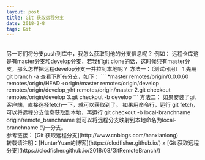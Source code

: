 ```yaml
---
layout: post
title: Git 获取远程分支
date: 2018-2-8 
tags: Git        
---
```

<br>    
另一哥们将分支push到库中，我怎么获取到他的分支信息呢？    
例如： 远程仓库这是有master分支和develop分支，若我们git clone的话，这时候只有master分支，那么怎样把远程develop分支一并拉到本地呢？    
方法一：（测试可用）    
1.先用 git branch -a 查看下所有分支，如下：    
```
*master
 remotes/origin/0.0.0.60
 remotes/origin/HEAD->origin/master
 remotes/origin/develop
 remotes/origin/develop_yht
 remotes/origin/master
2.git checkout remotes/origin/develop
3.git checkout -b develop
```
方法二：    
如果安装了git客户端，直接选择fetch一下，就可以获取到了。    
如果用命令行，运行 git fetch，可以将远程分支信息获取到本地，再运行 git checkout -b local-branchname origin/remote_branchname  就可以将远程分支映射到本地命名为local-branchname  的一分支。     

<br>
参考链接：    
[Git 获取远程分支](http://www.cnblogs.com/hanxianlong)             

<br>
转载请注明：[HunterYuan的博客](https://clodfisher.github.io/) » [Git 获取远程分支](https://clodfisher.github.io/2018/08/GitRemoteBranch/)   

